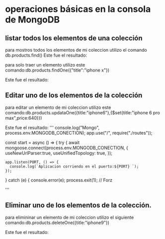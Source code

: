 # operaciones básicas en la consola de MongoDB
## listar todos los elementos de una colección
 para mostros todos los elementos de  mi coleccion  utilizo el comando  db.products.find()
 Este fue el resultado:

para solo traer  un elemento utilizo este comando:db.products.findOne({"title":"iphone x"})

Este fue el resultado:


## Editar uno de los elementos de la colección
para editar un elemento de mi coleccion  utilizo este comando:db.products.updataOne({title:"iphone6"},{$set{title:"iphone 6 pro max",price:640}}) 

Este fue el resultado:
'''
console.log("Mongo", process.env.MONGODB_CONECTION);
app.use("/", require("./routes"));

const start = async () => {
  try {
    await mongoose.connect(process.env.MONGODB_CONECTION, {
         useNewUrlParser:true,
         useUnifiedTopology: true,
     });

    app.listen(PORT, () => {
      console.log(`Aplicacion corriendo en el puerto:${PORT} `);
    });
  } catch (e) {
    console.error(e);
    process.exit(1); // Forz



'''


## Eliminar uno de los elementos de la colección.

para elimininar un elemento de mi coleccion utilizo el siguiente comando:db.products.deleteOne({title:"iphone9"})

Este fue el resultado: